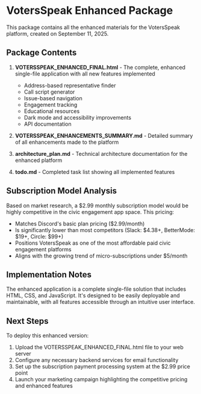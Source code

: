 # VotersSpeak Enhanced Package

This package contains all the enhanced materials for the VotersSpeak platform, created on September 11, 2025.

## Package Contents

1. **VOTERSSPEAK_ENHANCED_FINAL.html** - The complete, enhanced single-file application with all new features implemented
   - Address-based representative finder
   - Call script generator
   - Issue-based navigation
   - Engagement tracking
   - Educational resources
   - Dark mode and accessibility improvements
   - API documentation

2. **VOTERSSPEAK_ENHANCEMENTS_SUMMARY.md** - Detailed summary of all enhancements made to the platform

3. **architecture_plan.md** - Technical architecture documentation for the enhanced platform

4. **todo.md** - Completed task list showing all implemented features

## Subscription Model Analysis

Based on market research, a $2.99 monthly subscription model would be highly competitive in the civic engagement app space. This pricing:

- Matches Discord's basic plan pricing ($2.99/month)
- Is significantly lower than most competitors (Slack: $4.38+, BetterMode: $19+, Circle: $99+)
- Positions VotersSpeak as one of the most affordable paid civic engagement platforms
- Aligns with the growing trend of micro-subscriptions under $5/month

## Implementation Notes

The enhanced application is a complete single-file solution that includes HTML, CSS, and JavaScript. It's designed to be easily deployable and maintainable, with all features accessible through an intuitive user interface.

## Next Steps

To deploy this enhanced version:
1. Upload the VOTERSSPEAK_ENHANCED_FINAL.html file to your web server
2. Configure any necessary backend services for email functionality
3. Set up the subscription payment processing system at the $2.99 price point
4. Launch your marketing campaign highlighting the competitive pricing and enhanced features